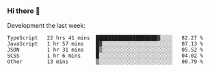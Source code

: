 ### Hi there 👋

Development the last week:
<!--START_SECTION:waka-->

```text
TypeScript   22 hrs 41 mins  ████████████████████▓░░░░   82.27 %
JavaScript   1 hr 57 mins    █▓░░░░░░░░░░░░░░░░░░░░░░░   07.13 %
JSON         1 hr 31 mins    █▒░░░░░░░░░░░░░░░░░░░░░░░   05.52 %
SCSS         1 hr 6 mins     █░░░░░░░░░░░░░░░░░░░░░░░░   04.02 %
Other        13 mins         ▒░░░░░░░░░░░░░░░░░░░░░░░░   00.79 %
```

<!--END_SECTION:waka-->

<!--
**JASONPANGGO/jasonpanggo** is a ✨ _special_ ✨ repository because its `README.md` (this file) appears on your GitHub profile.

Here are some ideas to get you started:

- 🔭 I’m currently working on ...
- 🌱 I’m currently learning ...
- 👯 I’m looking to collaborate on ...
- 🤔 I’m looking for help with ...
- 💬 Ask me about ...
- 📫 How to reach me: ...
- 😄 Pronouns: ...
- ⚡ Fun fact: ...
-->
